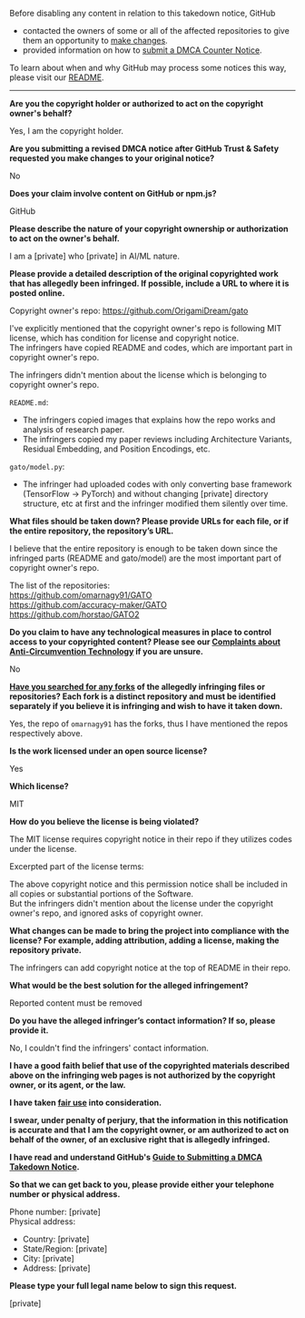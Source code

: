 Before disabling any content in relation to this takedown notice, GitHub
- contacted the owners of some or all of the affected repositories to give them an opportunity to [make changes](https://docs.github.com/en/github/site-policy/dmca-takedown-policy#a-how-does-this-actually-work).
- provided information on how to [submit a DMCA Counter Notice](https://docs.github.com/en/articles/guide-to-submitting-a-dmca-counter-notice).

To learn about when and why GitHub may process some notices this way, please visit our [README](https://github.com/github/dmca/blob/master/README.md#anatomy-of-a-takedown-notice).

---

**Are you the copyright holder or authorized to act on the copyright owner's behalf?**

Yes, I am the copyright holder.

**Are you submitting a revised DMCA notice after GitHub Trust & Safety requested you make changes to your original notice?**

No

**Does your claim involve content on GitHub or npm.js?**

GitHub

**Please describe the nature of your copyright ownership or authorization to act on the owner's behalf.**

I am a [private] who [private] in AI/ML nature.

**Please provide a detailed description of the original copyrighted work that has allegedly been infringed. If possible, include a URL to where it is posted online.**

Copyright owner's repo: https://github.com/OrigamiDream/gato

I've explicitly mentioned that the copyright owner's repo is following MIT license, which has condition for license and copyright notice.  
The infringers have copied README and codes, which are important part in copyright owner's repo.

The infringers didn't mention about the license which is belonging to copyright owner's repo.

`README.md`:  
- The infringers copied images that explains how the repo works and analysis of research paper.  
- The infringers copied my paper reviews including Architecture Variants, Residual Embedding, and Position Encodings, etc.

`gato/model.py`:  
- The infringer had uploaded codes with only converting base framework (TensorFlow -> PyTorch) and without changing [private] directory structure, etc at first and the infringer modified them silently over time.

**What files should be taken down? Please provide URLs for each file, or if the entire repository, the repository’s URL.**

I believe that the entire repository is enough to be taken down since the infringed parts (README and gato/model) are the most important part of copyright owner's repo.

The list of the repositories:  
https://github.com/omarnagy91/GATO  
https://github.com/accuracy-maker/GATO  
https://github.com/horstao/GATO2

**Do you claim to have any technological measures in place to control access to your copyrighted content? Please see our <a href="https://docs.github.com/articles/guide-to-submitting-a-dmca-takedown-notice#complaints-about-anti-circumvention-technology">Complaints about Anti-Circumvention Technology</a> if you are unsure.**

No

**<a href="https://docs.github.com/articles/dmca-takedown-policy#b-what-about-forks-or-whats-a-fork">Have you searched for any forks</a> of the allegedly infringing files or repositories? Each fork is a distinct repository and must be identified separately if you believe it is infringing and wish to have it taken down.**

Yes, the repo of `omarnagy91` has the forks, thus I have mentioned the repos respectively above.

**Is the work licensed under an open source license?**

Yes

**Which license?**

MIT

**How do you believe the license is being violated?**

The MIT license requires copyright notice in their repo if they utilizes codes under the license.

Excerpted part of the license terms:

The above copyright notice and this permission notice shall be included in all copies or substantial portions of the Software.  
But the infringers didn't mention about the license under the copyright owner's repo, and ignored asks of copyright owner.

**What changes can be made to bring the project into compliance with the license? For example, adding attribution, adding a license, making the repository private.**

The infringers can add copyright notice at the top of README in their repo.

**What would be the best solution for the alleged infringement?**

Reported content must be removed

**Do you have the alleged infringer’s contact information? If so, please provide it.**

No, I couldn't find the infringers' contact information.

**I have a good faith belief that use of the copyrighted materials described above on the infringing web pages is not authorized by the copyright owner, or its agent, or the law.**

**I have taken <a href="https://www.lumendatabase.org/topics/22">fair use</a> into consideration.**

**I swear, under penalty of perjury, that the information in this notification is accurate and that I am the copyright owner, or am authorized to act on behalf of the owner, of an exclusive right that is allegedly infringed.**

**I have read and understand GitHub's <a href="https://docs.github.com/articles/guide-to-submitting-a-dmca-takedown-notice/">Guide to Submitting a DMCA Takedown Notice</a>.**

**So that we can get back to you, please provide either your telephone number or physical address.**

Phone number: [private]  
Physical address:  
- Country: [private]  
- State/Region: [private]  
- City: [private]  
- Address: [private]  

**Please type your full legal name below to sign this request.**

[private]  
